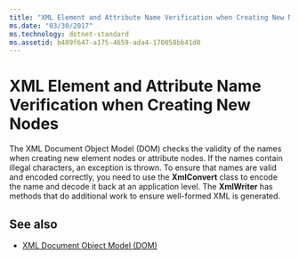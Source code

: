 ```yaml
---
title: "XML Element and Attribute Name Verification when Creating New Nodes"
ms.date: "03/30/2017"
ms.technology: dotnet-standard
ms.assetid: b489f647-a175-4659-ada4-170058bb41d0
---
```

# XML Element and Attribute Name Verification when Creating New Nodes
The XML Document Object Model (DOM) checks the validity of the names when creating new element nodes or attribute nodes. If the names contain illegal characters, an exception is thrown. To ensure that names are valid and encoded correctly, you need to use the **XmlConvert** class to encode the name and decode it back at an application level. The **XmlWriter** has methods that do additional work to ensure well-formed XML is generated.  
  
## See also

- [XML Document Object Model (DOM)](../../../../docs/standard/data/xml/xml-document-object-model-dom.md)
